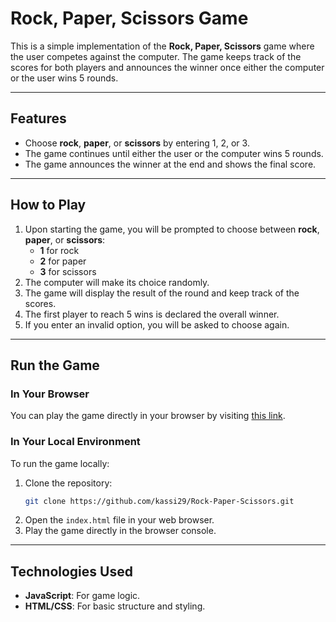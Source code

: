 # Rock, Paper, Scissors Game

This is a simple implementation of the **Rock, Paper, Scissors** game where the user competes against the computer. The game keeps track of the scores for both players and announces the winner once either the computer or the user wins 5 rounds.

---

## Features

- Choose **rock**, **paper**, or **scissors** by entering 1, 2, or 3.
- The game continues until either the user or the computer wins 5 rounds.
- The game announces the winner at the end and shows the final score.

---

## How to Play

1. Upon starting the game, you will be prompted to choose between **rock**, **paper**, or **scissors**:
   - **1** for rock
   - **2** for paper
   - **3** for scissors
2. The computer will make its choice randomly.
3. The game will display the result of the round and keep track of the scores.
4. The first player to reach 5 wins is declared the overall winner.
5. If you enter an invalid option, you will be asked to choose again.

---

## Run the Game

### In Your Browser

You can play the game directly in your browser by visiting [this link](https://kassi29.github.io/Rock-Paper-Scissors/).

### In Your Local Environment

To run the game locally:

1. Clone the repository:
   ```bash
   git clone https://github.com/kassi29/Rock-Paper-Scissors.git
   ```
2. Open the `index.html` file in your web browser.
3. Play the game directly in the browser console.

---

## Technologies Used

- **JavaScript**: For game logic.
- **HTML/CSS**: For basic structure and styling.

